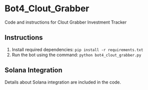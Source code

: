 # Bot4_Clout_Grabber

Code and instructions for Clout Grabber Investment Tracker

## Instructions

1. Install required dependencies: `pip install -r requirements.txt`
2. Run the bot using the command: `python bot4_clout_grabber.py`

## Solana Integration

Details about Solana integration are included in the code.
